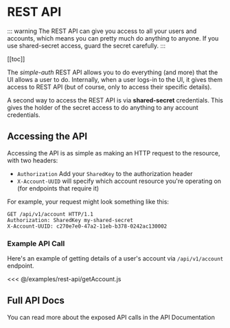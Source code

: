 # REST API

::: warning
The REST API can give you access to all your users and accounts, which means you can pretty much do anything
to anyone.  If you use shared-secret access, guard the secret carefully.
:::

[[toc]]

The *simple-auth* REST API allows you to do everything (and more) that the UI allows a user to do.  Internally,
when a user logs-in to the UI, it gives them access to REST API (but of course, only to access their specific
details).

A second way to access the REST API is via **shared-secret** credentials.  This gives the holder
of the secret access to do anything to any account credentials.

## Accessing the API

Accessing the API is as simple as making an HTTP request to the resource, with two headers:

* `Authorization` Add your `SharedKey` to the authorization header
* `X-Account-UUID` will specify which account resource you're operating on (for endpoints that require it)

For example, your request might look something like this:

```http
GET /api/v1/account HTTP/1.1
Authorization: SharedKey my-shared-secret
X-Account-UUID: c270e7e0-47a2-11eb-b378-0242ac130002
```

### Example API Call

Here's an example of getting details of a user's account via `/api/v1/account` endpoint.

<<< @/examples/rest-api/getAccount.js

## Full API Docs

You can read more about the exposed API calls in the <a :href="`${$themeConfig.docsUrl}/apidocs`">API Documentation</a>
